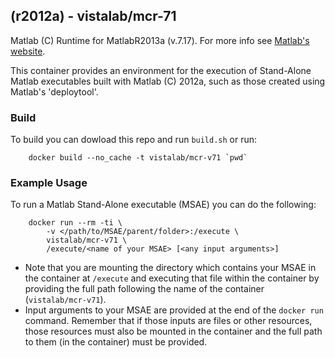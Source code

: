 ## (r2012a) - vistalab/mcr-71

Matlab (C) Runtime for MatlabR2013a (v.7.17). For more info see [Matlab's website](http://www.mathworks.com/products/compiler/mcr/).

This container provides an environment for the execution of Stand-Alone Matlab executables built with Matlab (C) 2012a, such as those created using Matlab's 'deploytool'.

### Build ###
To build you can dowload this repo and run ```build.sh``` or run:
```
    docker build --no_cache -t vistalab/mcr-v71 `pwd`
```

### Example Usage ###
To run a Matlab Stand-Alone executable (MSAE) you can do the following:
```
    docker run --rm -ti \
        -v </path/to/MSAE/parent/folder>:/execute \
        vistalab/mcr-v71 \
        /execute/<name of your MSAE> [<any input arguments>]
```

* Note that you are mounting the directory which contains your MSAE in the container at ```/execute``` and executing that file within the container by providing the full path following the name of the container (```vistalab/mcr-v71```).
* Input arguments to your MSAE are provided at the end of the ```docker run``` command. Remember that if those inputs are files or other resources, those resources must also be mounted in the container and the full path to them (in the container) must be provided.
